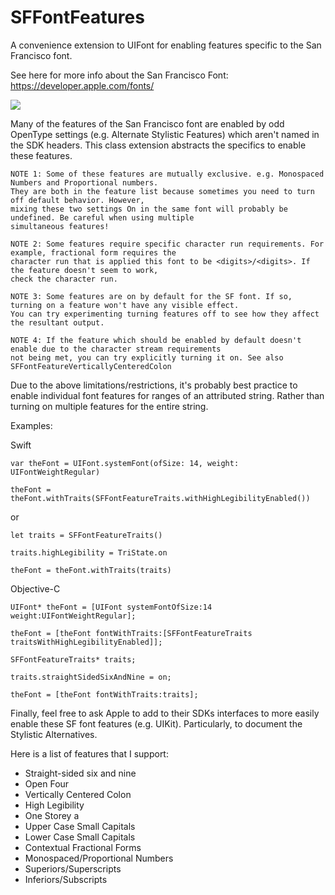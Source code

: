 # SFFontFeatures

A convenience extension to UIFont for enabling features specific to the San Francisco font.

See here for more info about the San Francisco Font:
https://developer.apple.com/fonts/

![](https://github.com/djfitz/SFFontFeatures/blob/master/SanFranciscoFontFeatures.png?raw=true)

Many of the features of the San Francisco font are enabled by odd OpenType settings (e.g. Alternate Stylistic Features)
which aren't named in the SDK headers. This class extension abstracts the specifics to enable these features.

	NOTE 1: Some of these features are mutually exclusive. e.g. Monospaced Numbers and Proportional numbers.
	They are both in the feature list because sometimes you need to turn off default behavior. However,
	mixing these two settings On in the same font will probably be undefined. Be careful when using multiple
	simultaneous features!

	NOTE 2: Some features require specific character run requirements. For example, fractional form requires the
	character run that is applied this font to be <digits>/<digits>. If the feature doesn't seem to work,
	check the character run.

	NOTE 3: Some features are on by default for the SF font. If so, turning on a feature won't have any visible effect.
	You can try experimenting turning features off to see how they affect the resultant output.

	NOTE 4: If the feature which should be enabled by default doesn't enable due to the character stream requirements
	not being met, you can try explicitly turning it on. See also SFFontFeatureVerticallyCenteredColon

Due to the above limitations/restrictions, it's probably best practice to enable individual font features for ranges
of an attributed string. Rather than turning on multiple features for the entire string.

Examples:

Swift

`var theFont = UIFont.systemFont(ofSize: 14, weight: UIFontWeightRegular)`

`theFont = theFont.withTraits(SFFontFeatureTraits.withHighLegibilityEnabled())`

or

`let traits = SFFontFeatureTraits()`

`traits.highLegibility = TriState.on`

`theFont = theFont.withTraits(traits)`

Objective-C

`UIFont* theFont = [UIFont systemFontOfSize:14 weight:UIFontWeightRegular];`

`theFont = [theFont fontWithTraits:[SFFontFeatureTraits traitsWithHighLegibilityEnabled]];`

`SFFontFeatureTraits* traits;`

`traits.straightSidedSixAndNine = on;`

`theFont = [theFont fontWithTraits:traits];`

Finally, feel free to ask Apple to add to their SDKs interfaces to more easily enable these SF font features (e.g. UIKit).
Particularly, to document the Stylistic Alternatives.

Here is a list of features that I support:

* Straight-sided six and nine
* Open Four
* Vertically Centered Colon
* High Legibility
* One Storey a
* Upper Case Small Capitals
* Lower Case Small Capitals
* Contextual Fractional Forms
* Monospaced/Proportional Numbers
* Superiors/Superscripts
* Inferiors/Subscripts
